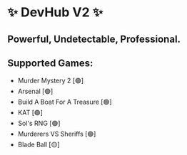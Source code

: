 # ✨ DevHub V2 ✨

## Powerful, Undetectable, Professional.

## Supported Games:

- Murder Mystery 2 [🟢]
- Arsenal [🟢]
- Build A Boat For A Treasure [🟢]
- KAT [🟢]
- Sol's RNG [🟢]
- Murderers VS Sheriffs [🟢]
- Blade Ball [🟡]
